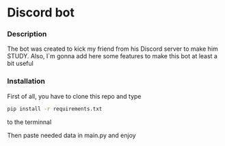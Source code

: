 # Discord bot

### Description

The bot was created to kick my friend from his Discord server to make him STUDY.
Also, I`m gonna add here some features to make this bot at least a bit useful

### Installation

First of all, you have to clone this repo and type 

```sh
pip install -r requirements.txt
```

to the terminnal

Then paste needed data in main.py and enjoy